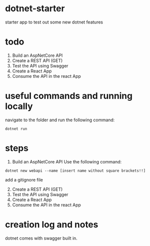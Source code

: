 # dotnet-starter
starter app to test out some new dotnet features



# todo
 1. Build an AspNetCore API
 2. Create a REST API (GET)
 3. Test the API using Swagger
 4. Create a React App
 5. Consume the API in the react App


# useful commands and running locally
navigate to the folder and run the following command:
```
dotnet run
```

# steps
 1. Build an AspNetCore API
Use the following command:
```
dotnet new webapi --name [insert name without square brackets!!]
```
add a gitignore file


 2. Create a REST API (GET)
 3. Test the API using Swagger
 4. Create a React App
 5. Consume the API in the react App





# creation log and notes

dotnet comes with swagger built in.
